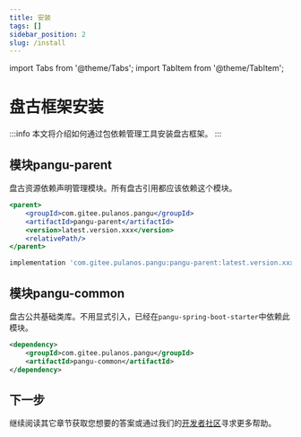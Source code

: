 ```yaml
---
title: 安装
tags: []
sidebar_position: 2
slug: /install
---
```


import Tabs from '@theme/Tabs';
import TabItem from '@theme/TabItem';

# 盘古框架安装
:::info
本文将介绍如何通过包依赖管理工具安装盘古框架。
:::

## 模块pangu-parent
盘古资源依赖声明管理模块。所有盘古引用都应该依赖这个模块。

<Tabs>
<TabItem value="maven" label="Maven坐标">

```jsx
<parent>
	<groupId>com.gitee.pulanos.pangu</groupId>
	<artifactId>pangu-parent</artifactId>
	<version>latest.version.xxx</version>
	<relativePath/>
</parent>
```

</TabItem>

<TabItem value="Gradle" label="Gradle DSL">

```jsx
implementation 'com.gitee.pulanos.pangu:pangu-parent:latest.version.xxx'
```
</TabItem>
</Tabs>


## 模块pangu-common
盘古公共基础类库。不用显式引入，已经在`pangu-spring-boot-starter`中依赖此模块。
```xml title="pangu-common Maven坐标"
<dependency>
    <groupId>com.gitee.pulanos.pangu</groupId>
    <artifactId>pangu-common</artifactId>
</dependency>
```

## 下一步
继续阅读其它章节获取您想要的答案或通过我们的[开发者社区](/docs/community)寻求更多帮助。